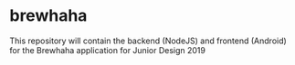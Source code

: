 # brewhaha
This repository will contain the backend (NodeJS) and frontend (Android) for the Brewhaha application for Junior Design 2019
